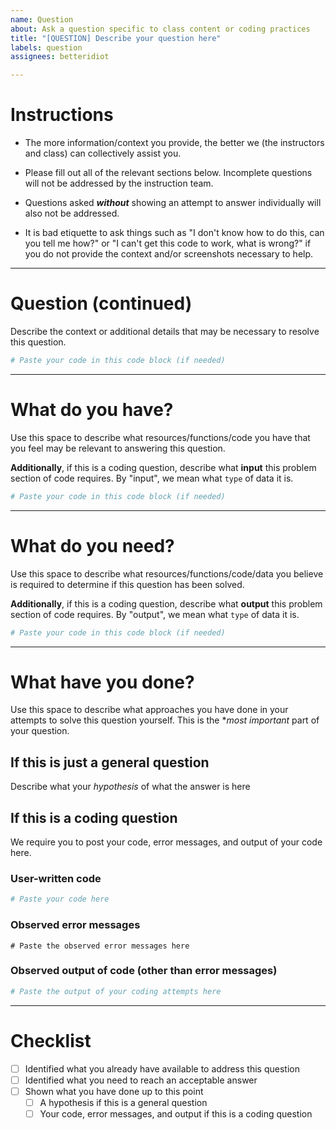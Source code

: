 ```yaml
---
name: Question
about: Ask a question specific to class content or coding practices
title: "[QUESTION] Describe your question here"
labels: question
assignees: betteridiot

---
```


# Instructions
* The more information/context you provide, the better we (the instructors and class) can collectively assist you.

* Please fill out all of the relevant sections below. Incomplete questions will not be addressed by the instruction team. 

* Questions asked ***without*** showing an attempt to answer individually will also not be addressed.

* It is bad etiquette to ask things such as "I don't know how to do this, can you tell me how?" or "I can't get this code to work, what is wrong?" if you do not provide the context and/or screenshots necessary to 
help. 

---
# Question (continued)
Describe the context or additional details that may be necessary to resolve this question.


```python
# Paste your code in this code block (if needed)

```

---
# What do you have?
Use this space to describe what resources/functions/code you have that you feel may be relevant to answering this question. 

**Additionally**, if this is a coding question, describe what **input** this problem section of code requires. By "input", we mean what `type` of data it is.

```python
# Paste your code in this code block (if needed)

```

---
# What do you need?
Use this space to describe what resources/functions/code/data you believe is required to determine if this question has been solved.

**Additionally**, if this is a coding question, describe what **output** this problem section of code requires. By "output", we mean what `type` of data it is.

```python
# Paste your code in this code block (if needed)

```

---
# What have you done?
Use this space to describe what approaches you have done in your attempts to solve this question yourself. This is the **most important* part of your question.

## If this is just a general question
Describe what your *hypothesis* of what the answer is here

## If this is a coding question
We require you to post your code, error messages, and output of your code here.

### User-written code
```python
# Paste your code here

```

### Observed error messages
```python-traceback
# Paste the observed error messages here

```

### Observed output of code (other than error messages)
```python
# Paste the output of your coding attempts here

```

---
# Checklist
* [ ] Identified what you already have available to address this question
* [ ] Identified what you need to reach an acceptable answer
* [ ] Shown what you have done up to this point
    * [ ] A hypothesis if this is a general question
    * [ ] Your code, error messages, and output if this is a coding question
